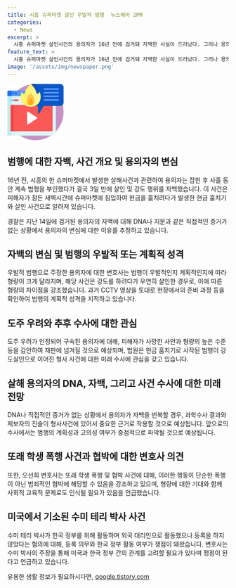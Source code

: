 ```yaml
---
title: 시흥 슈퍼마켓 살인 우발적 범행  뉴스퀘어 2PM
categories:
  - News
excerpt: >
  시흥 슈퍼마켓 살인사건의 용의자가 16년 만에 검거돼 자백한 사실이 드러났다. 그러나 용의자의 범행이 우발적인지 계획적인지에 대한 논란이 일고 있다. 변호사는 CCTV와 제보 내용으로 계획범죄 가능성이 높다고 주장하며, 범행 현장이 확정된 경우는 우발적인 범행 주장이 어렵다고 밝혀졌다. 또한, 불명확한 DNA나 직접적인 증거로 인해 피의자의 자백 변복 여부에 대한 관심이 유발되고 있다. 추가로, 변호사는 10대 학생들의 무차별 폭행사건과 미국의 한국 정부 대리인 적발 사건에 대한 이슈도 소개했다.
feature_text: >
  시흥 슈퍼마켓 살인사건의 용의자가 16년 만에 검거돼 자백한 사실이 드러났다. 그러나 용의자의 범행이 우발적인지 계획적인지에 대한 논란이 일고 있다. 변호사는 CCTV와 제보 내용으로 계획범죄 가능성이 높다고 주장하며, 범행 현장이 확정된 경우는 우발적인 범행 주장이 어렵다고 밝혀졌다. 또한, 불명확한 DNA나 직접적인 증거로 인해 피의자의 자백 변복 여부에 대한 관심이 유발되고 있다. 추가로, 변호사는 10대 학생들의 무차별 폭행사건과 미국의 한국 정부 대리인 적발 사건에 대한 이슈도 소개했다.
image: '/assets/img/newspaper.png'
---
```


<p><img src="/assets/img/news.png" alt="rentncar 속보" /></p>

<h2 data-ke-size="size26">범행에 대한 자백, 사건 개요 및 용의자의 변심</h2>

<p data-ke-size="size16">16년 전, 시흥의 한 슈퍼마켓에서 발생한 살해사건과 관련하여 용의자는 잡힌 후 사흘 동안 계속 범행을 부인했다가 결국 3일 만에 살인 및 강도 행위를 자백했습니다. 이 사건은 피해자가 잠든 새벽시간에 슈퍼마켓에 침입하여 현금을 훔치려다가 발생한 현금 훔치기와 살인 사건으로 알려져 있습니다.</p>

<p data-ke-size="size16">경찰은 지난 14일에 검거된 용의자의 자백에 대해 DNA나 지문과 같은 직접적인 증거가 없는 상황에서 용의자의 변심에 대한 이유를 추정하고 있습니다.</p>

<h2 data-ke-size="size26">자백의 변심 및 범행의 우발적 또는 계획적 성격</h2>

<p data-ke-size="size16">우발적 범행으로 주장한 용의자에 대한 변호사는 범행이 우발적인지 계획적인지에 따라 형량이 크게 달라지며, 해당 사건은 강도를 하려다가 우연히 살인한 경우로, 이에 따른 형량의 차이점을 강조했습니다. 과거 CCTV 영상을 토대로 현장에서의 준비 과정 등을 확인하여 범행의 계획적 성격을 지적하고 있습니다.</p>

<h2 data-ke-size="size26">도주 우려와 추후 수사에 대한 관심</h2>

<p data-ke-size="size16">도주 우려가 인정되어 구속된 용의자에 대해, 피해자가 사망한 사안과 형량의 높은 수준 등을 감안하여 재판에 넘겨질 것으로 예상되며, 법원은 현금 훔치기로 시작된 범행이 강도살인으로 이어진 형사 사건에 대한 미래 수사에 관심을 갖고 있습니다.</p>

<h2 data-ke-size="size26">살해 용의자의 DNA, 자백, 그리고 사건 수사에 대한 미래 전망</h2>

<p data-ke-size="size16">DNA나 직접적인 증거가 없는 상황에서 용의자가 자백을 번복할 경우, 과학수사 결과와 제보자의 진술이 형사사건에 있어서 중요한 근거로 작용할 것으로 예상됩니다. 앞으로의 수사에서는 범행의 계획성과 고의성 여부가 중점적으로 파악될 것으로 예상됩니다.</p>

<h2 data-ke-size="size26">또래 학생 폭행 사건과 협박에 대한 변호사 의견</h2>

<p data-ke-size="size16">또한, 오선희 변호사는 또래 학생 폭행 및 협박 사건에 대해, 이러한 행동이 단순한 폭행이 아닌 범죄적인 협박에 해당할 수 있음을 강조하고 있으며, 형량에 대한 기대와 함께 사회적 교육적 문제로도 인식될 필요가 있음을 언급했습니다.</p>

<h2 data-ke-size="size26">미국에서 기소된 수미 테리 박사 사건</h2>

<p data-ke-size="size16">수미 테리 박사가 한국 정부를 위해 활동하며 외국 대리인으로 활동했으나 등록을 하지 않았다는 혐의에 대해, 등록 의무와 한국 정부 활동 여부가 쟁점이 돼왔습니다. 변호사는 수미 박사의 주장을 통해 미국과 한국 정부 간의 관계를 고려할 필요가 있다며 쟁점이 된다고 언급하고 있습니다.</p>
유용한 생활 정보가 필요하시다면, <a href="https://qoogle.tistory.com" rel="dofollow">qoogle.tistory.com</a>


